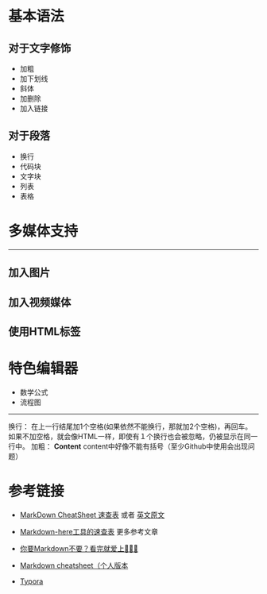 
# 基本语法

## 对于文字修饰

- 加粗
- 加下划线
- 斜体
- 加删除
- 加入链接





## 对于段落
- 换行
- 代码块
- 文字块
- 列表
- 表格


# 多媒体支持
-----------------------------------

## 加入图片

## 加入视频媒体

## 使用HTML标签


# 特色编辑器
- 数学公式
- 流程图

-----------------

换行： 在上一行结尾加1个空格(如果依然不能换行，那就加2个空格)，再回车。 如果不加空格，就会像HTML一样，即使有１个换行也会被忽略，仍被显示在同一行中。
加粗： **Content**  content中好像不能有括号（至少Github中使用会出现问题）







# 参考链接
- [MarkDown CheatSheet 速查表](https://blog.csdn.net/vitaminc4/article/details/75271323) 或者 [英文原文](https://warpedvisions.org/projects/markdown-cheat-sheet/)
- [Markdown-here工具的速查表](https://github.com/adam-p/markdown-here/wiki/Markdown-Cheatsheet)
更多参考文章
- [你要Markdown不要？看完就爱上🎉🎉🎉](https://zhuanlan.zhihu.com/p/127370233)
- [Markdown cheatsheet（个人版本](https://zhuanlan.zhihu.com/p/83649046)



- [Typora](https://sspai.com/post/54912)













